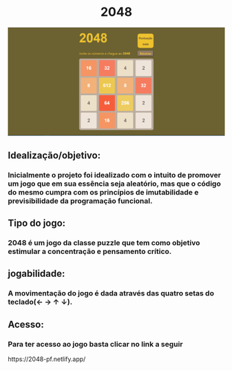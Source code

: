 <h1 align="center"> 2048 </h1>
<img src="image\Captura de tela 2024-10-22 010308.png" alt="Print demonstrativo do jogo">
<h2>Idealização/objetivo:</h2>
<h3>Inicialmente o projeto foi idealizado com o intuito de promover um jogo
que em sua essência seja aleatório, mas que o código do mesmo cumpra com os
princípios de imutabilidade e previsibilidade da programação funcional.

<h2>Tipo do jogo:</h2>
<h3>2048 é um jogo da classe puzzle que tem como objetivo estimular a concentração e pensamento crítico.</h3>

<h2>jogabilidade:</h2>
<h3>A movimentação do jogo é dada através das quatro setas do teclado(← → ↑ ↓).</h3>

<h2>Acesso:</h2>
<h3>Para ter acesso ao jogo basta clicar no link a seguir</h3>
https://2048-pf.netlify.app/
